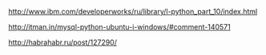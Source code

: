 
http://www.ibm.com/developerworks/ru/library/l-python_part_10/index.html


http://itman.in/mysql-python-ubuntu-i-windows/#comment-140571


http://habrahabr.ru/post/127290/
